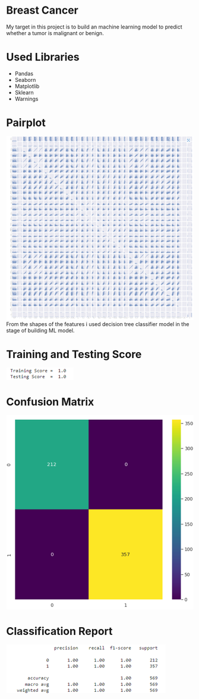 # Breast Cancer
My target in this project is to build an machine learning model to predict whether a tumor is malignant or benign.
# Used Libraries
- Pandas
- Seaborn
- Matplotlib
- Sklearn
- Warnings
# Pairplot
<img src="Images/pairplot.png" alt="Pairplot">
 From the shapes of the features i used decision tree classifier model in the stage of building ML model.

# Training and Testing Score
<img src="Images/scores.png" alt="The Scores">

# Confusion Matrix
<img src="Images/conf_mat.png" alt="Confusion Matrix">

# Classification Report
<img src="Images/class_rep.png" alt="Classification Report">
